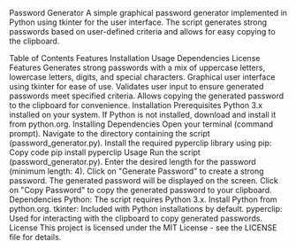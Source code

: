 Password Generator
A simple graphical password generator implemented in Python using tkinter for the user interface. The script generates strong passwords based on user-defined criteria and allows for easy copying to the clipboard.

Table of Contents
Features
Installation
Usage
Dependencies
License
Features
Generates strong passwords with a mix of uppercase letters, lowercase letters, digits, and special characters.
Graphical user interface using tkinter for ease of use.
Validates user input to ensure generated passwords meet specified criteria.
Allows copying the generated password to the clipboard for convenience.
Installation
Prerequisites
Python 3.x installed on your system. If Python is not installed, download and install it from python.org.
Installing Dependencies
Open your terminal (command prompt).
Navigate to the directory containing the script (password_generator.py).
Install the required pyperclip library using pip:
Copy code
pip install pyperclip
Usage
Run the script (password_generator.py).
Enter the desired length for the password (minimum length: 4).
Click on "Generate Password" to create a strong password.
The generated password will be displayed on the screen.
Click on "Copy Password" to copy the generated password to your clipboard.
Dependencies
Python: The script requires Python 3.x. Install Python from python.org.
tkinter: Included with Python installations by default.
pyperclip: Used for interacting with the clipboard to copy generated passwords.
License
This project is licensed under the MIT License - see the LICENSE file for details.

